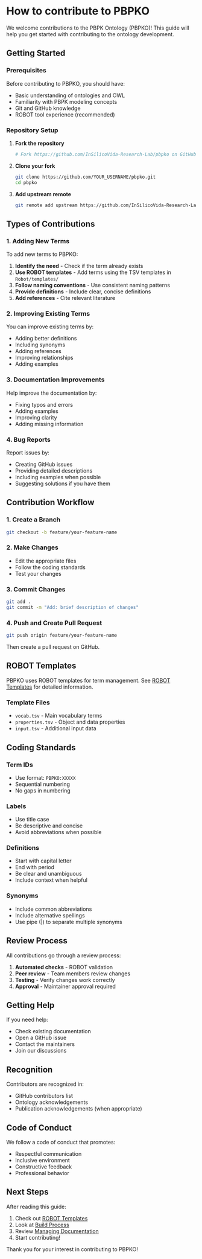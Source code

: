 # How to contribute to PBPKO

We welcome contributions to the PBPK Ontology (PBPKO)! This guide will help you get started with contributing to the ontology development.

## Getting Started

### Prerequisites

Before contributing to PBPKO, you should have:

- Basic understanding of ontologies and OWL
- Familiarity with PBPK modeling concepts
- Git and GitHub knowledge
- ROBOT tool experience (recommended)

### Repository Setup

1. **Fork the repository**
   ```bash
   # Fork https://github.com/InSilicoVida-Research-Lab/pbpko on GitHub
   ```

2. **Clone your fork**
   ```bash
   git clone https://github.com/YOUR_USERNAME/pbpko.git
   cd pbpko
   ```

3. **Add upstream remote**
   ```bash
   git remote add upstream https://github.com/InSilicoVida-Research-Lab/pbpko.git
   ```

## Types of Contributions

### 1. Adding New Terms

To add new terms to PBPKO:

1. **Identify the need** - Check if the term already exists
2. **Use ROBOT templates** - Add terms using the TSV templates in `Robot/templates/`
3. **Follow naming conventions** - Use consistent naming patterns
4. **Provide definitions** - Include clear, concise definitions
5. **Add references** - Cite relevant literature

### 2. Improving Existing Terms

You can improve existing terms by:

- Adding better definitions
- Including synonyms
- Adding references
- Improving relationships
- Adding examples

### 3. Documentation Improvements

Help improve the documentation by:

- Fixing typos and errors
- Adding examples
- Improving clarity
- Adding missing information

### 4. Bug Reports

Report issues by:

- Creating GitHub issues
- Providing detailed descriptions
- Including examples when possible
- Suggesting solutions if you have them

## Contribution Workflow

### 1. Create a Branch

```bash
git checkout -b feature/your-feature-name
```

### 2. Make Changes

- Edit the appropriate files
- Follow the coding standards
- Test your changes

### 3. Commit Changes

```bash
git add .
git commit -m "Add: brief description of changes"
```

### 4. Push and Create Pull Request

```bash
git push origin feature/your-feature-name
```

Then create a pull request on GitHub.

## ROBOT Templates

PBPKO uses ROBOT templates for term management. See [ROBOT Templates](robot_templates.md) for detailed information.

### Template Files

- `vocab.tsv` - Main vocabulary terms
- `properties.tsv` - Object and data properties
- `input.tsv` - Additional input data

## Coding Standards

### Term IDs

- Use format: `PBPKO:XXXXX`
- Sequential numbering
- No gaps in numbering

### Labels

- Use title case
- Be descriptive and concise
- Avoid abbreviations when possible

### Definitions

- Start with capital letter
- End with period
- Be clear and unambiguous
- Include context when helpful

### Synonyms

- Include common abbreviations
- Include alternative spellings
- Use pipe (|) to separate multiple synonyms

## Review Process

All contributions go through a review process:

1. **Automated checks** - ROBOT validation
2. **Peer review** - Team members review changes
3. **Testing** - Verify changes work correctly
4. **Approval** - Maintainer approval required

## Getting Help

If you need help:

- Check existing documentation
- Open a GitHub issue
- Contact the maintainers
- Join our discussions

## Recognition

Contributors are recognized in:

- GitHub contributors list
- Ontology acknowledgements
- Publication acknowledgements (when appropriate)

## Code of Conduct

We follow a code of conduct that promotes:

- Respectful communication
- Inclusive environment
- Constructive feedback
- Professional behavior

## Next Steps

After reading this guide:

1. Check out [ROBOT Templates](robot_templates.md)
2. Look at [Build Process](build_process.md)
3. Review [Managing Documentation](manage_documentation.md)
4. Start contributing!

Thank you for your interest in contributing to PBPKO!
